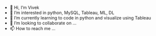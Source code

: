 - 👋 Hi, I’m Vivek
- 👀 I’m interested in python, MySQL, Tableau, ML, DL
- 🌱 I’m currently learning to code in python and visualize using Tableau
- 💞️ I’m looking to collaborate on ...
- 📫 How to reach me ...

<!---
vivbsam-datascience/vivbsam-datascience is a ✨ special ✨ repository because its `README.md` (this file) appears on your GitHub profile.
You can click the Preview link to take a look at your changes.
--->
